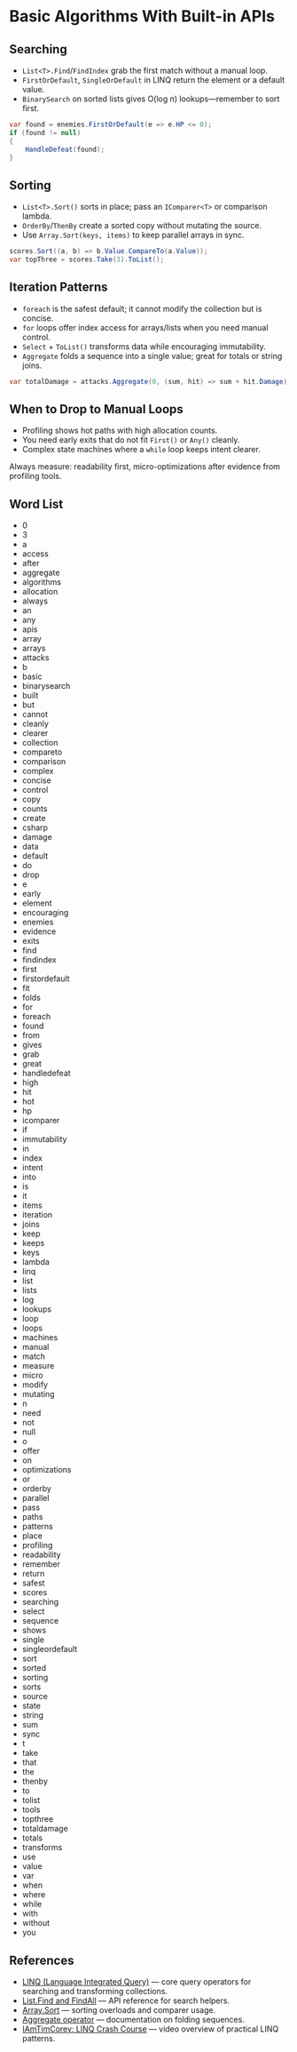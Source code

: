 # Basic Algorithms With Built-in APIs

## Searching
- `List<T>.Find`/`FindIndex` grab the first match without a manual loop.
- `FirstOrDefault`, `SingleOrDefault` in LINQ return the element or a default value.
- `BinarySearch` on sorted lists gives O(log n) lookups—remember to sort first.

```csharp
var found = enemies.FirstOrDefault(e => e.HP <= 0);
if (found != null)
{
    HandleDefeat(found);
}
```

## Sorting
- `List<T>.Sort()` sorts in place; pass an `IComparer<T>` or comparison lambda.
- `OrderBy`/`ThenBy` create a sorted copy without mutating the source.
- Use `Array.Sort(keys, items)` to keep parallel arrays in sync.

```csharp
scores.Sort((a, b) => b.Value.CompareTo(a.Value));
var topThree = scores.Take(3).ToList();
```

## Iteration Patterns
- `foreach` is the safest default; it cannot modify the collection but is concise.
- `for` loops offer index access for arrays/lists when you need manual control.
- `Select` + `ToList()` transforms data while encouraging immutability.
- `Aggregate` folds a sequence into a single value; great for totals or string joins.

```csharp
var totalDamage = attacks.Aggregate(0, (sum, hit) => sum + hit.Damage);
```

## When to Drop to Manual Loops
- Profiling shows hot paths with high allocation counts.
- You need early exits that do not fit `First()` or `Any()` cleanly.
- Complex state machines where a `while` loop keeps intent clearer.

Always measure: readability first, micro-optimizations after evidence from profiling tools.

## Word List
- 0
- 3
- a
- access
- after
- aggregate
- algorithms
- allocation
- always
- an
- any
- apis
- array
- arrays
- attacks
- b
- basic
- binarysearch
- built
- but
- cannot
- cleanly
- clearer
- collection
- compareto
- comparison
- complex
- concise
- control
- copy
- counts
- create
- csharp
- damage
- data
- default
- do
- drop
- e
- early
- element
- encouraging
- enemies
- evidence
- exits
- find
- findindex
- first
- firstordefault
- fit
- folds
- for
- foreach
- found
- from
- gives
- grab
- great
- handledefeat
- high
- hit
- hot
- hp
- icomparer
- if
- immutability
- in
- index
- intent
- into
- is
- it
- items
- iteration
- joins
- keep
- keeps
- keys
- lambda
- linq
- list
- lists
- log
- lookups
- loop
- loops
- machines
- manual
- match
- measure
- micro
- modify
- mutating
- n
- need
- not
- null
- o
- offer
- on
- optimizations
- or
- orderby
- parallel
- pass
- paths
- patterns
- place
- profiling
- readability
- remember
- return
- safest
- scores
- searching
- select
- sequence
- shows
- single
- singleordefault
- sort
- sorted
- sorting
- sorts
- source
- state
- string
- sum
- sync
- t
- take
- that
- the
- thenby
- to
- tolist
- tools
- topthree
- totaldamage
- totals
- transforms
- use
- value
- var
- when
- where
- while
- with
- without
- you

## References
- [LINQ (Language Integrated Query)](https://learn.microsoft.com/en-us/dotnet/csharp/programming-guide/concepts/linq/) — core query operators for searching and transforming collections.
- [List<T>.Find and FindAll](https://learn.microsoft.com/en-us/dotnet/api/system.collections.generic.list-1.find) — API reference for search helpers.
- [Array.Sort](https://learn.microsoft.com/en-us/dotnet/api/system.array.sort) — sorting overloads and comparer usage.
- [Aggregate operator](https://learn.microsoft.com/en-us/dotnet/api/system.linq.enumerable.aggregate) — documentation on folding sequences.
- [IAmTimCorey: LINQ Crash Course](https://www.youtube.com/watch?v=8pTEmbeENF4) — video overview of practical LINQ patterns.
